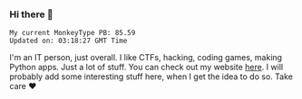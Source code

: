 ### Hi there 👋
<!-- PB START -->
```
My current MonkeyType PB: 85.59
Updated on: 03:18:27 GMT Time
```
<!-- PB END -->
I'm an IT person, just overall. I like CTFs, hacking, coding games, making Python apps. Just a lot of stuff.
You can check out my website [here](https://skill3472.github.io/).
I will probably add some interesting stuff here, when I get the idea to do so. Take care ❤️
